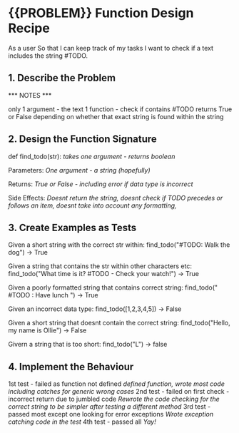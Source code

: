 # {{PROBLEM}} Function Design Recipe

As a user
So that I can keep track of my tasks
I want to check if a text includes the string #TODO.



## 1. Describe the Problem

*** NOTES ***

only 1 argument - the text
1 function - check if contains #TODO
returns True or False depending on whether that exact string is found within the string


## 2. Design the Function Signature

def find_todo(str):
    *takes one argument - returns boolean*

Parameters:
    *One argument - a string (hopefully)*

Returns:
    *True or False - including error if data type is incorrect*

Side Effects:
    *Doesnt return the string, doesnt check if TODO precedes or follows an item, doesnt take into account
    any formatting,*

## 3. Create Examples as Tests

Given a short string with the correct str within:
find_todo("#TODO: Walk the dog") -> True

Given a string that contains the str within other characters etc:
find_todo("What time is it? #TODO - Check your watch!") -> True

Given a poorly formatted string that contains correct string:
find_todo("    #TODO   :    Have lunch     ") -> True

Given an incorrect data type:
find_todo([1,2,3,4,5]) -> False

Given a short string that doesnt contain the correct string:
find_todo("Hello, my name is Ollie") -> False

Givern a string that is too short:
find_todo("L") -> false



## 4. Implement the Behaviour

1st test - failed as function not defined
    *defined function, wrote most code including catches for generic wrong cases*
2nd test - failed on first check - incorrect return due to jumbled code
    *Rewrote the code checking for the correct string to be simpler after testing a different method*
3rd test - passed most except one looking for error exceptions
    *Wrote exception catching code in the test*
4th test - passed all
    *Yay!*
